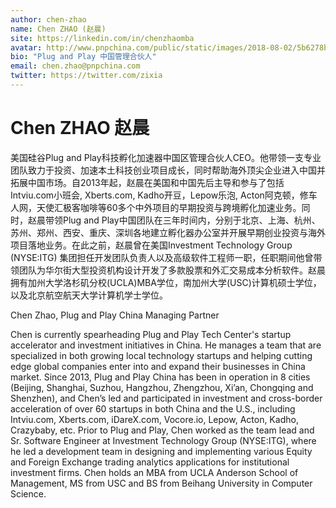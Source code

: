 ```yaml
---
author: chen-zhao
name: Chen ZHAO (赵晨)
site: https://linkedin.com/in/chenzhaomba
avatar: http://www.pnpchina.com/public/static/images/2018-08-02/5b6278b9312c2.png
bio: "Plug and Play 中国管理合伙人"
email: chen.zhao@pnpchina.com
twitter: https://twitter.com/zixia
---
```


# Chen ZHAO 赵晨

美国硅谷Plug and Play科技孵化加速器中国区管理合伙人CEO。他带领一支专业团队致力于投资、加速本土科技创业项目成长，同时帮助海外顶尖企业进入中国并拓展中国市场。自2013年起，赵晨在美国和中国先后主导和参与了包括Intviu.com小班会, Xberts.com, Kadho开豆，Lepow乐泡, Acton阿克顿，修车人网，天使汇极客咖啡等60多个中外项目的早期投资与跨境孵化加速业务。同时，赵晨带领Plug and Play中国团队在三年时间内，分别于北京、上海、杭州、苏州、郑州、西安、重庆、深圳各地建立孵化器办公室并开展早期创业投资与海外项目落地业务。在此之前，赵晨曾在美国Investment Technology Group (NYSE:ITG) 集团担任开发团队负责人以及高级软件工程师一职，任职期间他曾带领团队为华尔街大型投资机构设计开发了多款股票和外汇交易成本分析软件。赵晨拥有加州大学洛杉矶分校(UCLA)MBA学位，南加州大学(USC)计算机硕士学位，以及北京航空航天大学计算机学士学位。

Chen Zhao, Plug and Play China Managing Partner

Chen is currently spearheading Plug and Play Tech Center's startup accelerator and investment initiatives in China. He manages a team that are specialized in both growing local technology startups and helping cutting edge global companies enter into and expand their businesses in China market. Since 2013, Plug and Play China has been in operation in 8 cities (Beijing, Shanghai, Suzhou, Hangzhou, Zhengzhou, Xi’an, Chongqing and Shenzhen), and Chen’s led and participated in investment and cross-border acceleration of over 60 startups in both China and the U.S., including Intviu.com, Xberts.com, iDareX.com, Vocore.io, Lepow, Acton, Kadho, Crazybaby, etc. Prior to Plug and Play, Chen worked as the team lead and Sr. Software Engineer at Investment Technology Group (NYSE:ITG), where he led a development team in designing and implementing various Equity and Foreign Exchange trading analytics applications for institutional investment firms. Chen holds an MBA from UCLA Anderson School of Management, MS from USC and BS from Beihang University in Computer Science.
